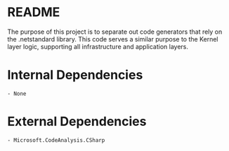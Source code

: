 # README

The purpose of this project is to separate out code generators that rely on the
.netstandard library. This code serves a similar purpose to the Kernel layer
logic, supporting all infrastructure and application layers.

# Internal Dependencies

    - None

# External Dependencies

    - Microsoft.CodeAnalysis.CSharp
